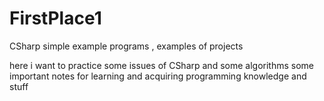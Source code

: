 # FirstPlace1
CSharp simple example programs , examples of projects

here i want to practice some issues of CSharp and some algorithms
some important notes for learning
and acquiring programming knowledge and stuff
